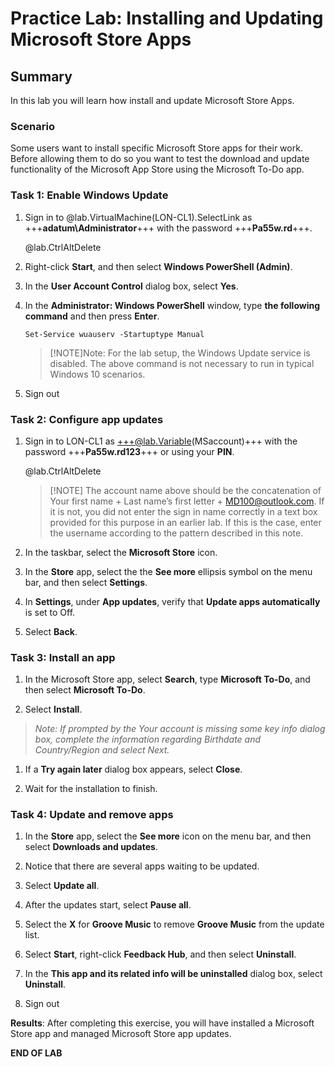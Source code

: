 # Practice Lab: Installing and Updating Microsoft Store Apps


## Summary

In this lab you will learn how install and update Microsoft Store Apps.


### Scenario

Some users want to install specific Microsoft Store apps for their work. Before
allowing them to do so you want to test the download and update functionality of
the Microsoft App Store using the Microsoft To-Do app.

 

### Task 1: Enable Windows Update

1.  Sign in to @lab.VirtualMachine(LON-CL1).SelectLink as +++**adatum\\Administrator**+++ with the password
    +++**Pa55w.rd**+++.

    @lab.CtrlAltDelete

2.  Right-click **Start**, and then select **Windows PowerShell (Admin)**.

3.  In the **User Account Control** dialog box, select **Yes**.

4.  In the **Administrator: Windows PowerShell** window, type **the following
    command** and then press **Enter**.

    ```
    Set-Service wuauserv -Startuptype Manual

    ```

    >[!NOTE]Note: For the lab setup, the Windows Update service is disabled. The above
command is not necessary to run in typical Windows 10 scenarios.

1.  Sign out

>    

### Task 2: Configure app updates

1.  Sign in to LON-CL1 as +++@lab.Variable(MSaccount)+++ with the password +++**Pa55w.rd123**+++ or using your **PIN**.

    @lab.CtrlAltDelete

    >[!NOTE] The account name above should be the concatenation of Your first name + Last name’s first letter + MD100@outlook.com. If it is not, you did not enter the sign in name correctly in a text box provided for this purpose in an earlier lab. If this is the case, enter the username according to the pattern described in this note. 

2.  In the taskbar, select the **Microsoft Store** icon.

3.  In the **Store** app, select the the **See more** ellipsis symbol on the
    menu bar, and then select **Settings**.

4.  In **Settings**, under **App updates**, verify that **Update apps
    automatically** is set to Off.

5.  Select **Back**.

###  

### Task 3: Install an app

1.  In the Microsoft Store app, select **Search**, type **Microsoft To-Do**, and
    then select **Microsoft To-Do**.

2.  Select **Install**.  

>   *Note: If prompted by the Your account is missing some key info dialog box,
>   complete the information regarding Birthdate and Country/Region and select
>   Next.*

1.  If a **Try again later** dialog box appears, select **Close**.

2.  Wait for the installation to finish.

>    

### Task 4: Update and remove apps

1.  In the **Store** app, select the **See more** icon on the menu bar, and then
    select **Downloads and updates**.

2.  Notice that there are several apps waiting to be updated.

3.  Select **Update all**.

4.  After the updates start, select **Pause all**.

5.  Select the **X** for **Groove Music** to remove **Groove Music** from the
    update list.

6.  Select **Start**, right-click **Feedback Hub**, and then select
    **Uninstall**.

7.  In the **This app and its related info will be uninstalled** dialog box,
    select **Uninstall**.

8.  Sign out

 

**Results**: After completing this exercise, you will have installed a Microsoft
Store app and managed Microsoft Store app updates.

**END OF LAB**
